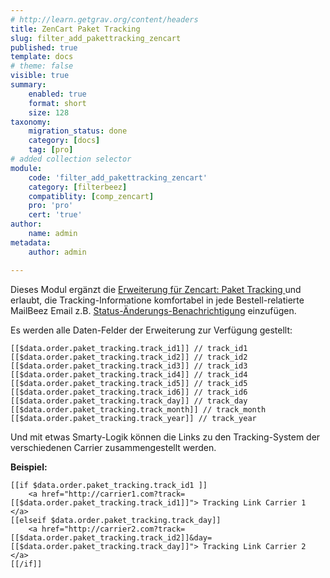 ```yaml
---
# http://learn.getgrav.org/content/headers
title: ZenCart Paket Tracking 
slug: filter_add_pakettracking_zencart
published: true
template: docs
# theme: false
visible: true
summary:
    enabled: true
    format: short
    size: 128
taxonomy:
    migration_status: done
    category: [docs]
    tag: [pro]
# added collection selector
module:
    code: 'filter_add_pakettracking_zencart'
    category: [filterbeez]
    compatiblity: [comp_zencart]
    pro: 'pro'
    cert: 'true' 
author:
    name: admin
metadata:
    author: admin

---
```


Dieses Modul ergänzt die [Erweiterung für Zencart: Paket Tracking ](https://www.zen-cart-pro.at/forum/vbdownloads.php?do=download&downloadid=181) und erlaubt, die Tracking-Informatione komfortabel in jede Bestell-relatierte MailBeez Email z.B. [Status-Änderungs-Benachrichtigung](/dokumentation/mailbeez/notification_order_status) einzufügen.


Es werden alle Daten-Felder der Erweiterung zur Verfügung gestellt:


``` 
[[$data.order.paket_tracking.track_id1]] // track_id1
[[$data.order.paket_tracking.track_id2]] // track_id2
[[$data.order.paket_tracking.track_id3]] // track_id3
[[$data.order.paket_tracking.track_id4]] // track_id4
[[$data.order.paket_tracking.track_id5]] // track_id5
[[$data.order.paket_tracking.track_id6]] // track_id6
[[$data.order.paket_tracking.track_day]] // track_day
[[$data.order.paket_tracking.track_month]] // track_month
[[$data.order.paket_tracking.track_year]] // track_year
``` 

Und mit etwas Smarty-Logik können die Links zu den Tracking-System der verschiedenen Carrier zusammengestellt werden.

**Beispiel:**

```
[[if $data.order.paket_tracking.track_id1 ]]
    <a href="http://carrier1.com?track=[[$data.order.paket_tracking.track_id1]]"> Tracking Link Carrier 1 </a>
[[elseif $data.order.paket_tracking.track_day]]
    <a href="http://carrier2.com?track=[[$data.order.paket_tracking.track_id2]]&day=[[$data.order.paket_tracking.track_day]]"> Tracking Link Carrier 2 </a>
[[/if]]
``` 

